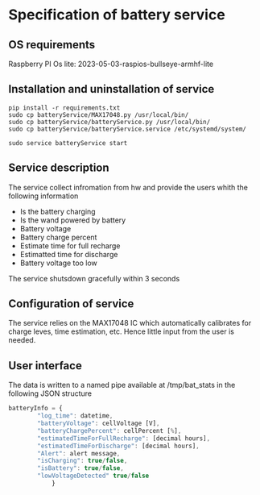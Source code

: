 # Specification of battery service

## OS requirements

Raspberry PI Os lite:  2023-05-03-raspios-bullseye-armhf-lite

## Installation and uninstallation of service

```
pip install -r requirements.txt
sudo cp batteryService/MAX17048.py /usr/local/bin/
sudo cp batteryService/batteryService.py /usr/local/bin/
sudo cp batteryService/batteryService.service /etc/systemd/system/

sudo service batteryService start
```


## Service description

The service collect infromation from hw and provide the users whith the following information

- Is the battery charging
- Is the wand powered by battery
- Battery voltage
- Battery charge percent
- Estimate time for full recharge
- Estimatted time for discharge
- Battery voltage too low

The service shutsdown gracefully within 3 seconds

## Configuration of service
The service relies on the MAX17048 IC which automatically calibrates for charge leves, time estimation, etc. Hence little input from the user is needed.

## User interface
The data is written to a named pipe available at /tmp/bat_stats in the following JSON structure 
```javascript
batteryInfo = {
        "log_time": datetime,
        "batteryVoltage": cellVoltage [V],
        "batteryChargePercent": cellPercent [%],
        "estimatedTimeForFullRecharge": [decimal hours],
        "estimatedTimeForDischarge": [decimal hours],
        "Alert": alert message,
        "isCharging": true/false,
        "isBattery": true/false,
        "lowVoltageDetected" true/false
            }         
```
